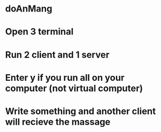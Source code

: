 # doAnMang
# Open 3 terminal
# Run 2 client and 1 server
# Enter y if you run all on your computer (not virtual computer)
# Write something and another client will recieve the massage
